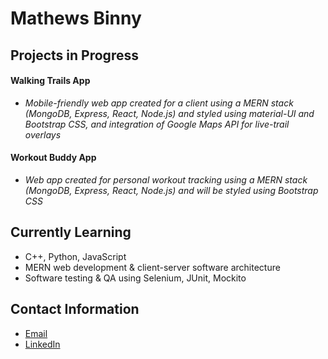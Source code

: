 # Mathews Binny

<!--
**mathewsbinny/mathewsbinny** is a ✨ _special_ ✨ repository because its `README.md` (this file) appears on your GitHub profile.

Here are some ideas to get you started:

- 👯 I’m looking to collaborate on ...
- 🤔 I’m looking for help with ...
- 💬 Ask me about ...
-->
## Projects in Progress
#### Walking Trails App
- *Mobile-friendly web app created for a client using a MERN stack (MongoDB, Express, React, Node.js) and styled using material-UI and Bootstrap CSS, and integration of Google Maps API for live-trail overlays*

#### Workout Buddy App
 - *Web app created for personal workout tracking using a MERN stack (MongoDB, Express, React, Node.js) and will be styled using Bootstrap CSS*
## Currently Learning
- C++, Python, JavaScript
- MERN web development & client-server software architecture
- Software testing & QA using Selenium, JUnit, Mockito
## Contact Information
- [Email](mathewsb.00@gmail.com)
- [LinkedIn](https://www.linkedin.com/in/mathewsbinny/)

